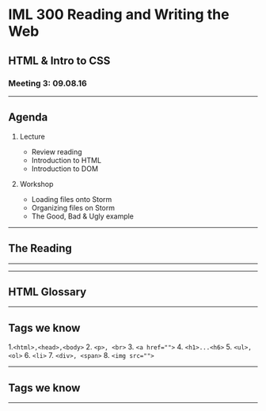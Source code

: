 <!-- $theme: gaia -->

<!-- page_number: true -->
<!-- *page_number: false -->
<!-- *template: invert -->

IML 300 Reading and Writing the Web
====
## HTML & Intro to CSS
### Meeting 3:    09.08.16

---

## Agenda
1. Lecture
	* Review reading
	* Introduction to HTML
	* Introduction to DOM

2. Workshop
	* Loading files onto Storm
	* Organizing files on Storm
	* The Good, Bad & Ugly example

---

<!-- *template: invert -->
## The Reading

---


---

<!-- *template: invert -->
## HTML Glossary


---

## Tags we know

1.```<html>,<head>,<body>```
2.  ```<p>, <br>```
3. ```<a href="">```
4. ```<h1>...<h6>```
5. ```<ul>, <ol>```
6. ```<li>```
7. ```<div>, <span>```
8. ```<img src="">```
 
---

## Tags we know

---